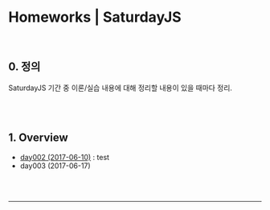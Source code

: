 # Homeworks | SaturdayJS



<br>

## 0. 정의

SaturdayJS 기간 중 이론/실습 내용에 대해 정리할 내용이 있을 때마다 정리.



<br><br>



## 1. Overview



* [day002 (2017-06-10)](./day_002_170610.md) : test
* ​day003 (2017-06-17)







<br><br>

---





